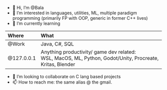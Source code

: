 - 👋 Hi, I’m @Bala
- 👀 I’m interested in languages, utilities, ML, multiple paradigm programming (primarily FP with OOP, generic in former C++ lives) 
- 🌱 I’m currently learning

|Where|What|
|:---|:---|
|@Work| Java, C#, SQL|
| @127.0.0.1|Anything productivity/ game dev related:<br/>   WSL, MacOS, ML, Python, Godot/Unity,  Procreate, Kritas, Blender|

- 💞️ I’m looking to collaborate on C lang based projects
- 📫 How to reach me: the same alias @ the gmail.

<!---
pondybala/pondybala is a ✨ special ✨ repository because its `README.md` (this file) appears on your GitHub profile.
You can click the Preview link to take a look at your changes.
--->
